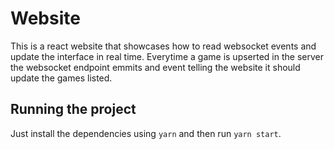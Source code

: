 # Website

This is a react website that showcases how to read websocket events and update the interface in real time. Everytime a game is upserted in the server the websocket endpoint emmits and event telling the website it should update the games listed.

## Running the project

Just install the dependencies using `yarn` and then run `yarn start`.
